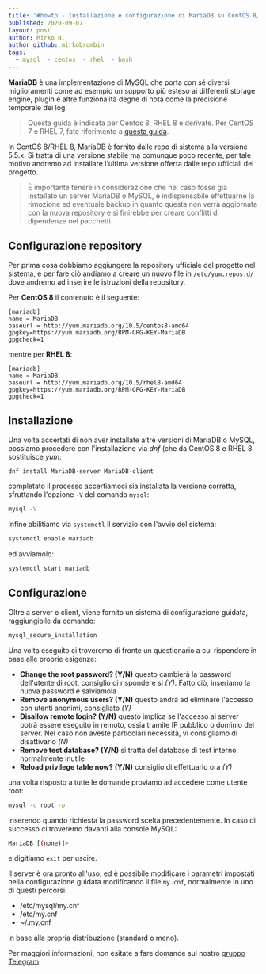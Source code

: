 ```yaml
---
title: '#howto - Installazione e configurazione di MariaDB su CentOS 8/RHEL 8'
published: 2020-09-07
layout: post
author: Mirko B.
author_github: mirkobrombin
tags:
  - mysql  - centos  - rhel  - bash
---
```

**MariaDB** è una implementazione di MySQL che porta con sé diversi miglioramenti come ad esempio un supporto più esteso ai differenti storage engine, plugin e altre funzionalità degne di nota come la precisione temporale dei log.

> Questa guida è indicata per Centos 8, RHEL 8 e derivate. Per CentOS 7 e RHEL 7, fate riferimento a <a href="https://linuxhub.it/articles/howto-installazione-e-configurazione-di-mariadb-su-centos-7">questa guida</a>.

In CentOS 8/RHEL 8, MariaDB è fornito dalle repo di sistema alla versione 5.5.x. Si tratta di una versione stabile ma comunque poco recente, per tale motivo andremo ad installare l'ultima versione offerta dalle repo ufficiali del progetto.

> È importante tenere in considerazione che nel caso fosse già installato un server MariaDB o MySQL, è indispensabile effettuarne la rimozione ed eventuale backup in quanto questa non verrà aggiornata con la nuova repository e si finirebbe per creare conflitti di dipendenze nei pacchetti.

## Configurazione repository
Per prima cosa dobbiamo aggiungere la repository ufficiale del progetto nel sistema, e per fare ciò andiamo a creare un nuovo file in `/etc/yum.repos.d/` dove andremo ad inserire le istruzioni della repository.

Per **CentOS 8** il contenuto è il seguente:

```
[mariadb]
name = MariaDB
baseurl = http://yum.mariadb.org/10.5/centos8-amd64
gpgkey=https://yum.mariadb.org/RPM-GPG-KEY-MariaDB
gpgcheck=1
```

mentre per **RHEL 8**:

```
[mariadb]
name = MariaDB
baseurl = http://yum.mariadb.org/10.5/rhel8-amd64
gpgkey=https://yum.mariadb.org/RPM-GPG-KEY-MariaDB
gpgcheck=1
```

## Installazione
Una volta accertati di non aver installate altre versioni di MariaDB o MySQL, possiamo procedere con l'installazione via *dnf* (che da CentOS 8 e RHEL 8 sostituisce *yum*:

```bash
dnf install MariaDB-server MariaDB-client
```

completato il processo accertiamoci sia installata la versione corretta, sfruttando l'opzione `-V` del comando `mysql`:

```bash
mysql -V
```

Infine abilitiamo via `systemctl` il servizio con l'avvio del sistema:

```bash
systemctl enable mariadb
```

ed avviamolo:

```bash
systemctl start mariadb
```

## Configurazione
Oltre a server e client, viene fornito un sistema di configurazione guidata, raggiungibile da comando:

```bash
mysql_secure_installation
```

Una volta eseguito ci troveremo di fronte un questionario a cui rispendere in base alle proprie esigenze:
* **Change the root password? (Y/N)** questo cambierà la password dell'utente di root, consiglio di rispondere si *(Y)*. Fatto ciò, inseriamo la nuova password e salviamola
* **Remove anonymous users? (Y/N)** questo andrà ad eliminare l'accesso con utenti anonimi, consigliato *(Y)*
* **Disallow remote login? (Y/N)** questo implica se l'accesso al server potrà essere eseguito in remoto, ossia tramite IP pubblico o dominio del server. Nel caso non aveste particolari necessità, vi consigliamo di disattivarlo *(N)*
* **Remove test database? (Y/N)** si tratta del database di test interno, normalmente inutile
* **Reload privilege table now? (Y/N)** consiglio di effettuarlo ora *(Y)*

una volta risposto a tutte le domande proviamo ad accedere come utente root:

```bash
mysql -u root -p
```

inserendo quando richiesta la password scelta precedentemente. In caso di successo ci troveremo davanti alla console MySQL:

```bash
MariaDB [(none)]>
```

e digitiamo `exit` per uscire.

Il server è ora pronto all'uso, ed è possibile modificare i parametri impostati nella configurazione guidata modificando il file `my.cnf`, normalmente in uno di questi percorsi:

* /etc/mysql/my.cnf
* /etc/my.cnf
* ~/.my.cnf 

in base alla propria distribuzione (standard o meno).

Per maggiori informazioni, non esitate a fare domande sul nostro [gruppo Telegram](https://t.me/linuxpeople).